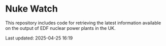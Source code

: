 # Nuke Watch

This repository includes code for retrieving the latest information available on the output of EDF nuclear power plants in the UK.

Last updated: 2025-04-25 16:19
